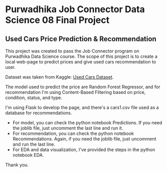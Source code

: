 # Purwadhika Job Connector Data Science 08 Final Project

## Used Cars Price Prediction & Recommendation

This project was created to pass the Job Connector program on Purwadhika Data Science course. The scope of this project is to create a local web-page to predict prices and give used cars recommendation to user. 

Dataset was taken from Kaggle: [Used Cars Dataset](https://www.kaggle.com/austinreese/craigslist-carstrucks-data).

The model used to predict the price are Random Forest Regressor, and for recommendation I'm using Content-Based Filtering based on price, condition, status, and type. 

I'm using Flask to develop the page, and there's a cars1.csv file used as a database for recommendations.

+ For model, you can check the python notebook Predictions. If you need the joblib file, just uncomment the last line and run it. 
+ For recommendation, you can check the python notebook Recommendations. Again, if you need the joblib file, just uncomment and run the last line.
+ For EDA and data visualization, I've provided the steps in the python notebook EDA.

Thank you.
